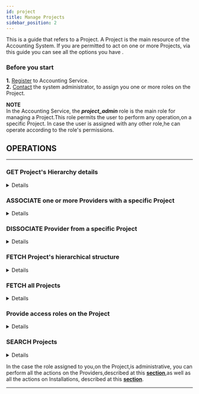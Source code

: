 ```yaml
---
id: project
title: Manage Projects
sidebar_position: 2
---
```



This is a guide that refers to a Project.
A Project is the main resource of the Accounting System.
If you are permitted to act on one or more Projects, via this guide you can see all the options you have .

### Before you start

**1.** [Register](/docs/guides/register.md) to Accounting Service.<br/>
**2.** [Contact](/docs/authorization/assigning_roles.md) the system administrator, to assign you one or more roles on the Project.

**ΝΟΤΕ** <br/>
In the Accounting Service, the **_project_admin_** role is the main role for managing a Project.This role permits the user to perform any operation,on a specific Project.
In case the user is assigned with any other role,he can operate according to the role's permissions.

## OPERATIONS

---

### GET Project's Hierarchy details

<details>
You can get the detais of the Project's structuure,to retrieve the Providers and Installations associated with the Project.Apply a request to the Accounting Service API.
<b> For more details,how to syntax the request,see <a href="https://argoeu.github.io/argo-accounting/docs/api/project#get---project-hierarchical-structure">here</a></b>
</details>

### ASSOCIATE one or more Providers with a specific Project

<details>
You can associate one or more Providers with a specific Project.This is a required action,in order,to be able to assign Installations and Metrics.Apply a request to the Accounting Service API.
<b> For more details,how to syntax the request,see <a href="https://argoeu.github.io/argo-accounting/docs/api/project#post---associate-providers-with-a-specific-project">here.</a></b>
</details>

### DISSOCIATE Provider from a specific Project

<details>
If a Provider is associated with a specific Project, you can dessociate it.Provider can be dissociated only if no installations are assigned.Apply a request to the Accounting Service API.
<b> For more details,how to syntax the request,see <a href="https://argoeu.github.io/argo-accounting/docs/api/project#post---dissociate-providers-from-a-project">here.</a></b>
</details>

### FETCH Project's hierarchical structure

<details>
You can fetch the hierarchy of the Project (all Providers and Installations that are assigned to the Project). Apply a request to the Accounting Service API.
<b> For more details,how to syntax the request,see <a href="https://argoeu.github.io/argo-accounting/docs/api/project#get---project-hierarchical-structure">here.</a></b>
</details>

### FETCH all Projects

<details>
You can fetch all the Projects that are assigned to you.Apply a request to the Accounting Service API.
<b> For more details,how to syntax the request,see <a href="https://argoeu.github.io/argo-accounting/docs/api/project#get---fetch-all-projects">here.</a></b>
</details>

### Provide access roles on the Project

<details>
You can provide users with access roles on the Project.<br/>

**1.** Read registered clients ( see <a href="https://argoeu.github.io/argo-accounting/docs/api/client#get---read-the-registered-clients)">here</a>) and retrieve client's id.<br/>
**2.** Decide one or more roles,that this user will be assigned with,on the Project and apply a request to the Accounting Service API.
<b> For more details,how to syntax the request,see <a href="https://argoeu.github.io/argo-accounting/docs/api/project#post---access-control-entry-for-a-particular-project">here.</a></b>
</details>

### SEARCH Projects

<details>
If you are assigned with many Projects, you can search for specific Project/Projects,that match one or more criteria.You can define search criteria, on each field of the <b><a href="https://argoeu.github.io/argo-accounting/docs/api/project"> Project Collection</a></b> or a combination of search criteria on more than one fields.You can search by Project's acronym, title, period, call identifier or a combination of them.
Apply a request to the Accounting Service API.You need to provide the search criteria in a specific <b><a href="https://argoeu.github.io/argo-accounting/docs/guides/search-filter"> syntax</a></b>.
<b> For more details,how to syntax the request,see <a href="https://argoeu.github.io/argo-accounting/docs/api/project#post---search-for-projects">here.</a></b>
</details>

In the case the role assigned to you,on the Project,is administrative, you can perform all the actions on the Providers,described at this <b><a href="https://argoeu.github.io/argo-accounting/docs/guides/api_actions/provider">section</a></b>,as well as all the actions on Installations, described at this <b><a href="https://argoeu.github.io/argo-accounting/docs/guides/api_actions/installation">section</a></b>.

---
